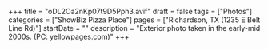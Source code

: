 +++
title = "oDL2Oa2nKp07t9D5Pph3.avif"
draft = false
tags = ["Photos"]
categories = ["ShowBiz Pizza Place"]
pages = ["Richardson, TX (1235 E Belt Line Rd)"]
startDate = ""
description = "Exterior photo taken in the early-mid 2000s. (PC: yellowpages.com)"
+++
